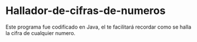 # Hallador-de-cifras-de-numeros
Este programa fue codificado en Java, el te facilitará recordar como se halla la cifra de cualquier numero.
